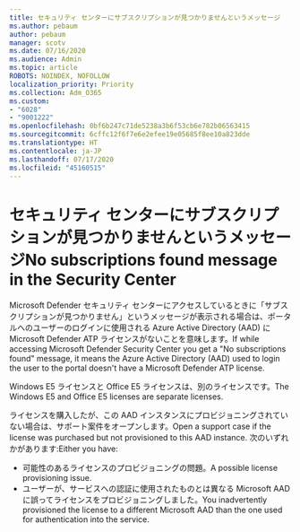 ```yaml
---
title: セキュリティ センターにサブスクリプションが見つかりませんというメッセージ
ms.author: pebaum
author: pebaum
manager: scotv
ms.date: 07/16/2020
ms.audience: Admin
ms.topic: article
ROBOTS: NOINDEX, NOFOLLOW
localization_priority: Priority
ms.collection: Adm_O365
ms.custom:
- "6028"
- "9001222"
ms.openlocfilehash: 0bf6b247c71de5238a3b6f53cb6e782b06563415
ms.sourcegitcommit: 6cffc12f6f7e6e2efee19e05685f8ee10a823dde
ms.translationtype: HT
ms.contentlocale: ja-JP
ms.lasthandoff: 07/17/2020
ms.locfileid: "45160515"
---
```

# <a name="no-subscriptions-found-message-in-the-security-center"></a><span data-ttu-id="bdc64-102">セキュリティ センターにサブスクリプションが見つかりませんというメッセージ</span><span class="sxs-lookup"><span data-stu-id="bdc64-102">No subscriptions found message in the Security Center</span></span>

<span data-ttu-id="bdc64-103">Microsoft Defender セキュリティ センターにアクセスしているときに「サブスクリプションが見つかりません」というメッセージが表示される場合は、ポータルへのユーザーのログインに使用される Azure Active Directory (AAD) に Microsoft Defender ATP ライセンスがないことを意味します。</span><span class="sxs-lookup"><span data-stu-id="bdc64-103">If while accessing Microsoft Defender Security Center you get a  "No subscriptions found" message, it means the Azure Active Directory (AAD) used to login the user to the portal doesn't have a Microsoft Defender ATP license.</span></span>  

<span data-ttu-id="bdc64-104">Windows E5 ライセンスと Office E5 ライセンスは、別のライセンスです。</span><span class="sxs-lookup"><span data-stu-id="bdc64-104">The Windows E5 and Office E5 licenses are separate licenses.</span></span>

<span data-ttu-id="bdc64-105">ライセンスを購入したが、この AAD インスタンスにプロビジョニングされていない場合は、サポート案件をオープンします。</span><span class="sxs-lookup"><span data-stu-id="bdc64-105">Open a support case if the license was purchased but not provisioned to this AAD instance.</span></span> <span data-ttu-id="bdc64-106">次のいずれかがあります:</span><span class="sxs-lookup"><span data-stu-id="bdc64-106">Either you have:</span></span> <br/>
-   <span data-ttu-id="bdc64-107">可能性のあるライセンスのプロビジョニングの問題。</span><span class="sxs-lookup"><span data-stu-id="bdc64-107">A possible license provisioning issue.</span></span><br/>
-   <span data-ttu-id="bdc64-108">ユーザーが、サービスへの認証に使用されたものとは異なる Microsoft AAD に誤ってライセンスをプロビジョニングしました。</span><span class="sxs-lookup"><span data-stu-id="bdc64-108">You inadvertently provisioned the license to a different Microsoft AAD than the one used for authentication into the service.</span></span>